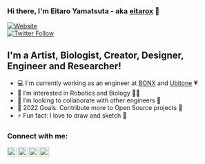 ### Hi there, I'm Eitaro Yamatsuta - aka [eitarox][website] 👋

[![Website](https://img.shields.io/website?label=eitarox.github.io&style=for-the-badge&url=https://eitarox.github.io/)](https://eitarox.github.io/)  
[![Twitter Follow](https://img.shields.io/twitter/follow/eitarox?color=1DA1F2&logo=twitter&style=for-the-badge)](https://twitter.com/intent/follow?original_referer=https://github.com/eitarox&screen_name=eitarox)

## I'm a Artist, Biologist, Creator, Designer, Engineer and Researcher!

- 💻  I'm currently working as an engineer at [BONX](https://bonx.co/) and [Ubitone](https://www.ubitone.com/) 💗
- 🌱  I’m interested in Robotics and Biology 🤖🧠
- 👯  I’m looking to collaborate with other engineers 🤝
- 🥅  2022 Goals: Contribute more to Open Source projects 💪
- ⚡  Fun fact: I love to draw and sketch 🎨


### Connect with me:
[<img align="left" alt="eitarox | Twitter" width="22px" src="https://cdn.jsdelivr.net/npm/simple-icons@v3/icons/twitter.svg" />][twitter_jp]
[<img align="left" alt="eitarox | LinkedIn" width="22px" src="https://cdn.jsdelivr.net/npm/simple-icons@v3/icons/linkedin.svg" />][linkedin]
[<img align="left" alt="eitarox | Instagram" width="22px" src="https://cdn.jsdelivr.net/npm/simple-icons@v3/icons/instagram.svg" />][instagram]
[<img align="left" alt="eitarox | Instagram" width="22px" src="https://cdn.jsdelivr.net/npm/simple-icons@v3/icons/kaggle.svg" />][kaggle]

<br />

[website]: https://eitarox.github.io/
[twitter_jp]: https://twitter.com/eitarox
[twitter_eng]: https://twitter.com/OxEitar
[youtube]: https://youtube.com/UCMJMkxP99-J_sLjo29U8IbA
[instagram]: https://instagram.com/eitarox
[linkedin]: https://linkedin.com/in/eitaro-yamatsuta-570188140/
[kaggle]: https://www.kaggle.com/eitarox
